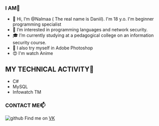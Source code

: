 ### I AM🌵
- 👋 Hi, I’m @Nalmaa ( The real name is Daniil). I'm 18 y.o. I'm beginner programming specialist
- 👀 I’m interested in programming languages and network security.
- 🎓 I’m currently studying at a pedagogical college on an information security course. 
- 🌱 I also try myself in Adobe Photoshop 
- 😍 I'm watch Anime

## MY TECHNICAL ACTIVITY👾
* C#
* MySQL
* Infowatch TM

### CONTACT ME📫
![github](https://avatars.mds.yandex.net/i?id=78fbd799b4266e1a1bfa67232dfa8f15-5573137-images-thumbs&n=13)
Find me on [VK](https:\\@tay0ta) 

<!---
Nalmaa/Nalmaa is a ✨ special ✨ repository because its `README.md` (this file) appears on your GitHub profile.
You can click the Preview link to take a look at your changes.
--->
